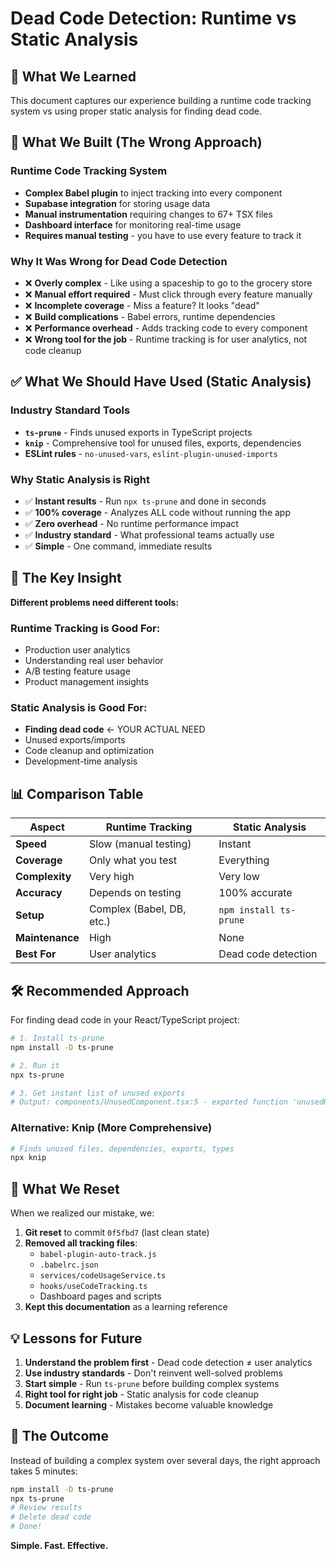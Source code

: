 # Dead Code Detection: Runtime vs Static Analysis

## 📝 What We Learned

This document captures our experience building a runtime code tracking system vs using proper static analysis for finding dead code.

## 🚫 What We Built (The Wrong Approach)

### Runtime Code Tracking System
- **Complex Babel plugin** to inject tracking into every component
- **Supabase integration** for storing usage data
- **Manual instrumentation** requiring changes to 67+ TSX files
- **Dashboard interface** for monitoring real-time usage
- **Requires manual testing** - you have to use every feature to track it

### Why It Was Wrong for Dead Code Detection
- ❌ **Overly complex** - Like using a spaceship to go to the grocery store
- ❌ **Manual effort required** - Must click through every feature manually
- ❌ **Incomplete coverage** - Miss a feature? It looks "dead" 
- ❌ **Build complications** - Babel errors, runtime dependencies
- ❌ **Performance overhead** - Adds tracking code to every component
- ❌ **Wrong tool for the job** - Runtime tracking is for user analytics, not code cleanup

## ✅ What We Should Have Used (Static Analysis)

### Industry Standard Tools
- **`ts-prune`** - Finds unused exports in TypeScript projects
- **`knip`** - Comprehensive tool for unused files, exports, dependencies
- **ESLint rules** - `no-unused-vars`, `eslint-plugin-unused-imports`

### Why Static Analysis is Right
- ✅ **Instant results** - Run `npx ts-prune` and done in seconds
- ✅ **100% coverage** - Analyzes ALL code without running the app
- ✅ **Zero overhead** - No runtime performance impact
- ✅ **Industry standard** - What professional teams actually use
- ✅ **Simple** - One command, immediate results

## 🎯 The Key Insight

**Different problems need different tools:**

### Runtime Tracking is Good For:
- Production user analytics
- Understanding real user behavior
- A/B testing feature usage
- Product management insights

### Static Analysis is Good For:
- **Finding dead code** ← YOUR ACTUAL NEED
- Unused exports/imports
- Code cleanup and optimization
- Development-time analysis

## 📊 Comparison Table

| Aspect | Runtime Tracking | Static Analysis |
|--------|------------------|-----------------|
| **Speed** | Slow (manual testing) | Instant |
| **Coverage** | Only what you test | Everything |
| **Complexity** | Very high | Very low |
| **Accuracy** | Depends on testing | 100% accurate |
| **Setup** | Complex (Babel, DB, etc.) | `npm install ts-prune` |
| **Maintenance** | High | None |
| **Best For** | User analytics | Dead code detection |

## 🛠️ Recommended Approach

For finding dead code in your React/TypeScript project:

```bash
# 1. Install ts-prune
npm install -D ts-prune

# 2. Run it
npx ts-prune

# 3. Get instant list of unused exports
# Output: components/UnusedComponent.tsx:5 - exported function 'unusedHelper'
```

### Alternative: Knip (More Comprehensive)
```bash
# Finds unused files, dependencies, exports, types
npx knip
```

## 🔄 What We Reset

When we realized our mistake, we:
1. **Git reset** to commit `0f5fbd7` (last clean state)
2. **Removed all tracking files**:
   - `babel-plugin-auto-track.js`
   - `.babelrc.json` 
   - `services/codeUsageService.ts`
   - `hooks/useCodeTracking.ts`
   - Dashboard pages and scripts
3. **Kept this documentation** as a learning reference

## 💡 Lessons for Future

1. **Understand the problem first** - Dead code detection ≠ user analytics
2. **Use industry standards** - Don't reinvent well-solved problems
3. **Start simple** - Run `ts-prune` before building complex systems
4. **Right tool for right job** - Static analysis for code cleanup
5. **Document learning** - Mistakes become valuable knowledge

## 🎉 The Outcome

Instead of building a complex system over several days, the right approach takes 5 minutes:

```bash
npm install -D ts-prune
npx ts-prune
# Review results
# Delete dead code
# Done!
```

**Simple. Fast. Effective.**